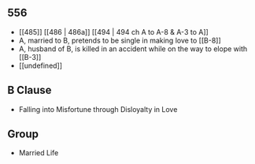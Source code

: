 ## 556
- [[485]] [[486 | 486a]] [[494 | 494 ch A to A-8 &amp; A-3 to A]] 
- A, married to B, pretends to be single in making love to [[B-8]]
- A, husband of B, is killed in an accident while on the way to elope with [[B-3]]
- [[undefined]] 

## B Clause
- Falling into Misfortune through Disloyalty in Love

## Group
- Married Life

